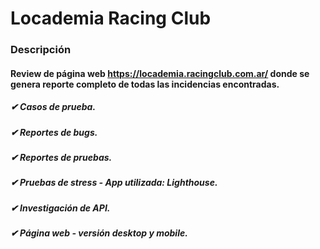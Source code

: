# Locademia Racing Club

### Descripción

#### Review de página web https://locademia.racingclub.com.ar/ donde se genera reporte completo de todas las incidencias encontradas.

##### ✔ Casos de prueba.

##### ✔ Reportes de bugs.

##### ✔ Reportes de pruebas.

##### ✔ Pruebas de stress - App utilizada: Lighthouse.

##### ✔ Investigación de API.


##### ✔ Página web - versión desktop y mobile.
